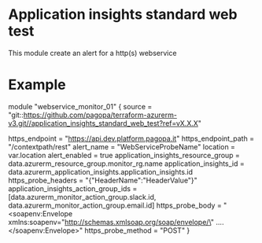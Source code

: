 # Application insights standard web test

This module create an alert for a http(s) webservice

# Example

module "webservice_monitor_01" {
  source = "git::https://github.com/pagopa/terraform-azurerm-v3.git//application_insights_standard_web_test?ref=vX.X.X"
  

  https_endpoint                         = "https://api.dev.platform.pagopa.it"
  https_endpoint_path                    = "/contextpath/rest"
  alert_name                             = "WebServiceProbeName"
  location                               = var.location
  alert_enabled                          = true
  application_insights_resource_group    = data.azurerm_resource_group.monitor_rg.name
  application_insights_id                = data.azurerm_application_insights.application_insights.id
  https_probe_headers                    = "{\"HeaderName\":\"HeaderValue\"}"
  application_insights_action_group_ids  = [data.azurerm_monitor_action_group.slack.id, data.azurerm_monitor_action_group.email.id]
  https_probe_body                       = "<soapenv:Envelope xmlns:soapenv=\"http://schemas.xmlsoap.org/soap/envelope/\" ....  </soapenv:Envelope>"
  https_probe_method                     = "POST"
}